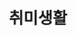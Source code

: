 ---
title: "취미생활"
layout: category
category: hobby
permalink: /categories/hobby
author_profile: true
---